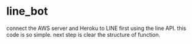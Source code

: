 # line_bot
connect the AWS server and Heroku to LINE
first using the line API.
this code is so simple.
next step is clear the structure of function.
